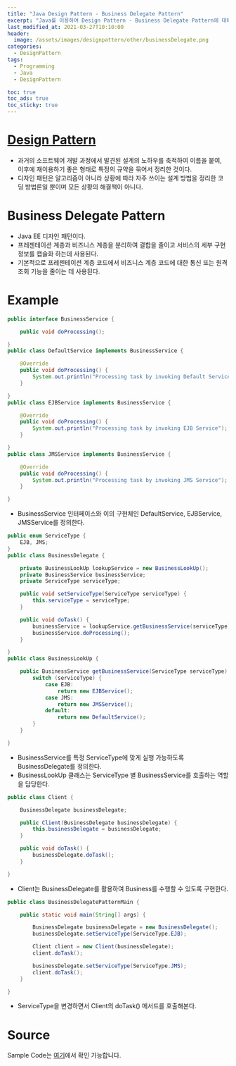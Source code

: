```yaml
---
title: "Java Design Pattern - Business Delegate Pattern"
excerpt: "Java를 이용하여 Design Pattern - Business Delegate Pattern에 대해 설명합니다."
last_modified_at: 2021-03-27T10:10:00
header:
  image: /assets/images/designpattern/other/businessDelegate.png
categories:
  - DesignPattern
tags:
  - Programming
  - Java
  - DesignPattern

toc: true
toc_ads: true
toc_sticky: true
---
```

# [Design Pattern](../designpattern)
- 과거의 소프트웨어 개발 과정에서 발견된 설계의 노하우를 축적하여 이름을 붙여, 이후에 재이용하기 좋은 형태로 특정의 규약을 묶어서 정리한 것이다.
- 디자인 패턴은 알고리즘이 아니라 상황에 따라 자주 쓰이는 설계 방법을 정리한 코딩 방법론일 뿐이며 모든 상황의 해결책이 아니다.

# Business Delegate Pattern
- Java EE 디자인 패턴이다.
- 프레젠테이션 계층과 비즈니스 계층을 분리하여 결합을 줄이고 서비스의 세부 구현 정보를 캡슐화 하는데 사용된다.
- 기본적으로 프레젠테이션 계층 코드에서 비즈니스 계층 코드에 대한 통신 또는 원격 조회 기능을 줄이는 데 사용된다.

# Example
```java
public interface BusinessService {

	public void doProcessing();

}
public class DefaultService implements BusinessService {

	@Override
	public void doProcessing() {
		System.out.println("Processing task by invoking Default Service");
	}

}
public class EJBService implements BusinessService {

	@Override
	public void doProcessing() {
		System.out.println("Processing task by invoking EJB Service");
	}

}
public class JMSService implements BusinessService {

	@Override
	public void doProcessing() {
		System.out.println("Processing task by invoking JMS Service");
	}

}
```

- BusinessService 인터페이스와 이의 구현체인 DefaultService, EJBService, JMSService를 정의한다.

```java
public enum ServiceType {
	EJB, JMS;
}
public class BusinessDelegate {

	private BusinessLookUp lookupService = new BusinessLookUp();
	private BusinessService businessService;
	private ServiceType serviceType;

	public void setServiceType(ServiceType serviceType) {
		this.serviceType = serviceType;
	}

	public void doTask() {
		businessService = lookupService.getBusinessService(serviceType);
		businessService.doProcessing();
	}

}
public class BusinessLookUp {

	public BusinessService getBusinessService(ServiceType serviceType) {
		switch (serviceType) {
			case EJB:
				return new EJBService();
			case JMS:
				return new JMSService();
			default:
				return new DefaultService();
		}
	}

}
```

- BusinessService를 특정 ServiceType에 맞게 실행 가능하도록 BusinessDelegate를 정의한다.
- BusinessLookUp 클래스는 ServiceType 별 BusinessService를 호출하는 역할을 담당한다.

```java
public class Client {

	BusinessDelegate businessDelegate;

	public Client(BusinessDelegate businessDelegate) {
		this.businessDelegate = businessDelegate;
	}

	public void doTask() {
		businessDelegate.doTask();
	}

}
```

- Client는 BusinessDelegate를 활용하여 Business를 수행할 수 있도록 구현한다.

```java
public class BusinessDelegatePatternMain {

	public static void main(String[] args) {

		BusinessDelegate businessDelegate = new BusinessDelegate();
		businessDelegate.setServiceType(ServiceType.EJB);

		Client client = new Client(businessDelegate);
		client.doTask();

		businessDelegate.setServiceType(ServiceType.JMS);
		client.doTask();
	}

}
```

- ServiceType을 변경하면서 Client의 doTask() 메서드를 호출해본다.

# Source
Sample Code는 [여기](https://github.com/GracefulSoul/designpattern/tree/master/src/main/java/gracefulsoul/other/businessDelegate)에서 확인 가능합니다.